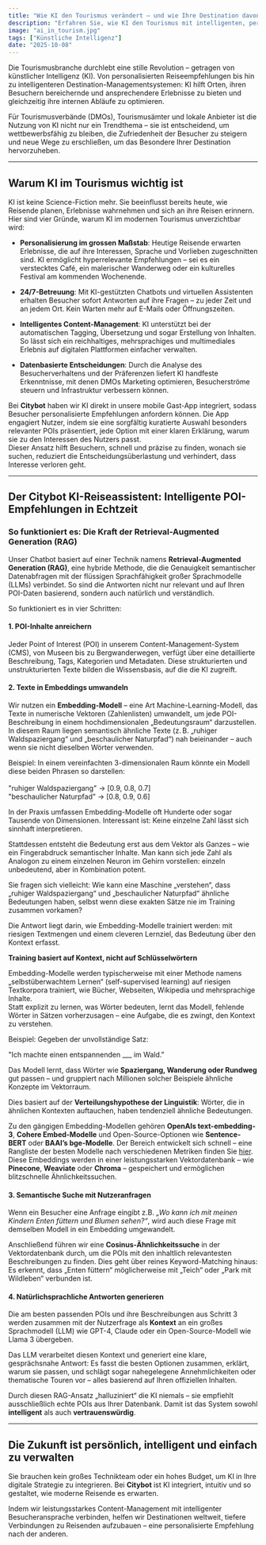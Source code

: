 ```yaml
---
title: "Wie KI den Tourismus verändert – und wie Ihre Destination davon profitieren kann"
description: "Erfahren Sie, wie KI den Tourismus mit intelligenten, personalisierten POI-Empfehlungen auf Basis von Retrieval-Augmented Generation (RAG) verändert."
image: "ai_in_tourism.jpg"
tags: ["Künstliche Intelligenz"]
date: "2025-10-08"
---
```


Die Tourismusbranche durchlebt eine stille Revolution – getragen von künstlicher Intelligenz (KI). Von personalisierten Reiseempfehlungen bis hin zu intelligenteren Destination-Managementsystemen: KI hilft Orten, ihren Besuchern bereichernde und ansprechendere Erlebnisse zu bieten und gleichzeitig ihre internen Abläufe zu optimieren.

Für Tourismusverbände (DMOs), Tourismusämter und lokale Anbieter ist die Nutzung von KI nicht nur ein Trendthema – sie ist entscheidend, um wettbewerbsfähig zu bleiben, die Zufriedenheit der Besucher zu steigern und neue Wege zu erschließen, um das Besondere Ihrer Destination hervorzuheben.

---

## Warum KI im Tourismus wichtig ist

KI ist keine Science-Fiction mehr. Sie beeinflusst bereits heute, wie Reisende planen, Erlebnisse wahrnehmen und sich an ihre Reisen erinnern. Hier sind vier Gründe, warum KI im modernen Tourismus unverzichtbar wird:

- **Personalisierung im grossen Maßstab**: Heutige Reisende erwarten Erlebnisse, die auf ihre Interessen, Sprache und Vorlieben zugeschnitten sind. KI ermöglicht hyperrelevante Empfehlungen – sei es ein verstecktes Café, ein malerischer Wanderweg oder ein kulturelles Festival am kommenden Wochenende.
  
- **24/7-Betreuung**: Mit KI-gestützten Chatbots und virtuellen Assistenten erhalten Besucher sofort Antworten auf ihre Fragen – zu jeder Zeit und an jedem Ort. Kein Warten mehr auf E-Mails oder Öffnungszeiten.

- **Intelligentes Content-Management**: KI unterstützt bei der automatischen Tagging, Übersetzung und sogar Erstellung von Inhalten. So lässt sich ein reichhaltiges, mehrsprachiges und multimediales Erlebnis auf digitalen Plattformen einfacher verwalten.

- **Datenbasierte Entscheidungen**: Durch die Analyse des Besucherverhaltens und der Präferenzen liefert KI handfeste Erkenntnisse, mit denen DMOs Marketing optimieren, Besucherströme steuern und Infrastruktur verbessern können.

Bei **Citybot** haben wir KI direkt in unsere mobile Gast-App integriert, sodass Besucher personalisierte Empfehlungen anfordern können. Die App engagiert Nutzer, indem sie eine sorgfältig kuratierte Auswahl besonders relevanter POIs präsentiert, jede Option mit einer klaren Erklärung, warum sie zu den Interessen des Nutzers passt.  
Dieser Ansatz hilft Besuchern, schnell und präzise zu finden, wonach sie suchen, reduziert die Entscheidungsüberlastung und verhindert, dass Interesse verloren geht.

---

## Der Citybot KI-Reiseassistent: Intelligente POI-Empfehlungen in Echtzeit

### So funktioniert es: Die Kraft der Retrieval-Augmented Generation (RAG)

Unser Chatbot basiert auf einer Technik namens **Retrieval-Augmented Generation (RAG)**, eine hybride Methode, die die Genauigkeit semantischer Datenabfragen mit der flüssigen Sprachfähigkeit großer Sprachmodelle (LLMs) verbindet. So sind die Antworten nicht nur relevant und auf Ihren POI-Daten basierend, sondern auch natürlich und verständlich.

So funktioniert es in vier Schritten:

#### 1. **POI-Inhalte anreichern**

Jeder Point of Interest (POI) in unserem Content-Management-System (CMS), von Museen bis zu Bergwanderwegen, verfügt über eine detaillierte Beschreibung, Tags, Kategorien und Metadaten. Diese strukturierten und unstrukturierten Texte bilden die Wissensbasis, auf die die KI zugreift.

#### 2. **Texte in Embeddings umwandeln**

Wir nutzen ein **Embedding-Modell** – eine Art Machine-Learning-Modell, das Texte in numerische Vektoren (Zahlenlisten) umwandelt, um jede POI-Beschreibung in einem hochdimensionalen „Bedeutungsraum“ darzustellen.  
In diesem Raum liegen semantisch ähnliche Texte (z. B. „ruhiger Waldspaziergang“ und „beschaulicher Naturpfad“) nah beieinander – auch wenn sie nicht dieselben Wörter verwenden.

Beispiel: In einem vereinfachten 3-dimensionalen Raum könnte ein Modell diese beiden Phrasen so darstellen:  
<br>
"ruhiger Waldspaziergang" → [0.9, 0.8, 0.7]<br>
"beschaulicher Naturpfad"   → [0.8, 0.9, 0.6]<br>

In der Praxis umfassen Embedding-Modelle oft Hunderte oder sogar Tausende von Dimensionen. Interessant ist: Keine einzelne Zahl lässt sich sinnhaft interpretieren.

Stattdessen entsteht die Bedeutung erst aus dem Vektor als Ganzes – wie ein Fingerabdruck semantischer Inhalte. Man kann sich jede Zahl als Analogon zu einem einzelnen Neuron im Gehirn vorstellen: einzeln unbedeutend, aber in Kombination potent.

Sie fragen sich vielleicht: Wie kann eine Maschine „verstehen“, dass „ruhiger Waldspaziergang“ und „beschaulicher Naturpfad“ ähnliche Bedeutungen haben, selbst wenn diese exakten Sätze nie im Training zusammen vorkamen?

Die Antwort liegt darin, wie Embedding-Modelle trainiert werden: mit riesigen Textmengen und einem cleveren Lernziel, das Bedeutung über den Kontext erfasst.

**Training basiert auf Kontext, nicht auf Schlüsselwörtern**

Embedding-Modelle werden typischerweise mit einer Methode namens „selbstüberwachtem Lernen“ (self-supervised learning) auf riesigen Textkorpora trainiert, wie Bücher, Webseiten, Wikipedia und mehrsprachige Inhalte.  
Statt explizit zu lernen, was Wörter bedeuten, lernt das Modell, fehlende Wörter in Sätzen vorherzusagen – eine Aufgabe, die es zwingt, den Kontext zu verstehen.

Beispiel: Gegeben der unvollständige Satz:

"Ich machte einen entspannenden ___ im Wald."

Das Modell lernt, dass Wörter wie **Spaziergang, Wanderung oder Rundweg** gut passen – und gruppiert nach Millionen solcher Beispiele ähnliche Konzepte im Vektorraum.

Dies basiert auf der **Verteilungshypothese der Linguistik**: Wörter, die in ähnlichen Kontexten auftauchen, haben tendenziell ähnliche Bedeutungen.

Zu den gängigen Embedding-Modellen gehören **OpenAIs text-embedding-3**, **Cohere Embed-Modelle** und Open-Source-Optionen wie **Sentence-BERT** oder **BAAI’s bge-Modelle**. Der Bereich entwickelt sich schnell – eine Rangliste der besten Modelle nach verschiedenen Metriken finden Sie [hier](https://huggingface.co/spaces/mteb/leaderboard).  
Diese Embeddings werden in einer leistungsstarken Vektordatenbank – wie **Pinecone**, **Weaviate** oder **Chroma** – gespeichert und ermöglichen blitzschnelle Ähnlichkeitssuchen.

#### 3. **Semantische Suche mit Nutzeranfragen**

Wenn ein Besucher eine Anfrage eingibt z.B. *„Wo kann ich mit meinen Kindern Enten füttern und Blumen sehen?“*, wird auch diese Frage mit demselben Modell in ein Embedding umgewandelt.

Anschließend führen wir eine **Cosinus-Ähnlichkeitssuche** in der Vektordatenbank durch, um die POIs mit den inhaltlich relevantesten Beschreibungen zu finden. Dies geht über reines Keyword-Matching hinaus: Es erkennt, dass „Enten füttern“ möglicherweise mit „Teich“ oder „Park mit Wildleben“ verbunden ist.

#### 4. **Natürlichsprachliche Antworten generieren**

Die am besten passenden POIs und ihre Beschreibungen aus Schritt 3 werden zusammen mit der Nutzerfrage als **Kontext** an ein großes Sprachmodell (LLM) wie GPT-4, Claude oder ein Open-Source-Modell wie Llama 3 übergeben.

Das LLM verarbeitet diesen Kontext und generiert eine klare, gesprächsnahe Antwort: Es fasst die besten Optionen zusammen, erklärt, warum sie passen, und schlägt sogar nahegelegene Annehmlichkeiten oder thematische Touren vor – alles basierend auf Ihren offiziellen Inhalten.

Durch diesen RAG-Ansatz „halluziniert“ die KI niemals – sie empfiehlt ausschließlich echte POIs aus Ihrer Datenbank. Damit ist das System sowohl **intelligent** als auch **vertrauenswürdig**.

---

## Die Zukunft ist persönlich, intelligent und einfach zu verwalten

Sie brauchen kein großes Technikteam oder ein hohes Budget, um KI in Ihre digitale Strategie zu integrieren. Bei **Citybot** ist KI integriert, intuitiv und so gestaltet, wie moderne Reisende es erwarten.

Indem wir leistungsstarkes Content-Management mit intelligenter Besucheransprache verbinden, helfen wir Destinationen weltweit, tiefere Verbindungen zu Reisenden aufzubauen – eine personalisierte Empfehlung nach der anderen.